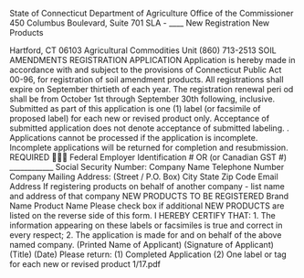 State of Connecticut Department of Agriculture Office of the Commissioner 450 Columbus Boulevard, Suite 701
SLA - ____
New Registration
New Products

Hartford, CT 06103 Agricultural Commodities Unit (860) 713-2513
SOIL AMENDMENTS REGISTRATION APPLICATION
Application is hereby made in accordance with and subject to the provisions of Connecticut Public Act 00-96, for registration of soil amendment products. All registrations shall expire on September thirtieth of each year. The registration renewal peri od shall be from October 1st through September 30th following, inclusive. Submitted as part of this application is one (1) label (or facsimile of proposed label) for each new or revised product only. Acceptance of submitted application does not denote acceptance of submitted labeling. .
Applications cannot be processed if the application is incomplete. Incomplete applications will be returned for completion and resubmission.
REQUIRED 
Federal Employer Identification # OR (or Canadian GST #) ____________
Social Security Number:
Company Name Telephone Number
Company Mailing Address: (Street / P.O. Box)
City
State
Zip Code
Email Address
If registering products on behalf of another company - list name and address of that company
NEW PRODUCTS TO BE REGISTERED
Brand Name
Product Name
Please check box if additional NEW PRODUCTS are listed on the reverse side of this form.
I HEREBY CERTIFY THAT: 1. The information appearing on these labels or facsimiles is true and correct in every respect; 2. The application is made for and on behalf of the above named company.
(Printed Name of Applicant)
(Signature of Applicant)
(Title)
(Date)
Please return: (1) Completed Application
(2) One label or tag for each new or revised product
1/17.pdf